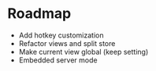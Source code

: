 # Roadmap

- Add hotkey customization
- Refactor views and split store
- Make current view global (keep setting)
- Embedded server mode